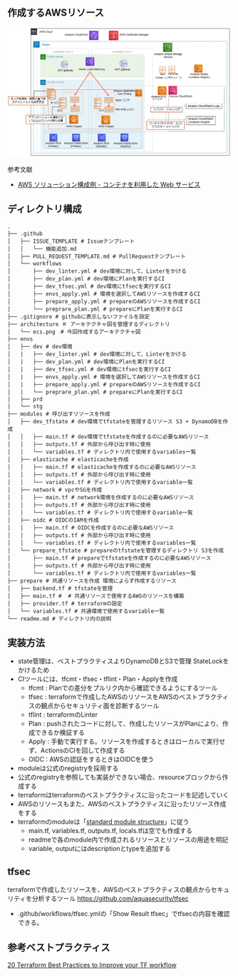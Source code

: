 ## 作成するAWSリソース
![EC2アーキテクチャ](architecture/ecs.png)

参考文献
- [AWS ソリューション構成例 - コンテナを利用した Web サービス](https://aws.amazon.com/jp/cdp/ec-container/)


## ディレクトリ構成
```console
.
├── .github
│   ├── ISSUE_TEMPLATE # Issueテンプレート
│   │   └── 機能追加.md
│   ├── PULL_REQUEST_TEMPLATE.md # PullRequestテンプレート
│   └── workflows
│       ├── dev_linter.yml # dev環境に対して、Linterをかける
│       ├── dev_plan.yml # dev環境にPlanを実行するCI
│       ├── dev_tfsec.yml # dev環境にtfsecを実行するCI
│       ├── envs_apply.yml # 環境を選択してAWSリソースを作成するCI
│       ├── prepare_apply.yml # prepareのAWSリソースを作成するCI
│       └── preprare_plan.yml # prepareにPlanを実行するCI
├── .gitignore # githubに表示しないファイルを設定
├── architecture ＃ アーキテクチャ図を管理するディレクトリ
│   └── ecs.png　# 今回作成するアーキテクチャ図
├── envs
│   ├── dev # dev環境
│   |   ├── dev_linter.yml # dev環境に対して、Linterをかける
│   |   ├── dev_plan.yml # dev環境にPlanを実行するCI
│   |   ├── dev_tfsec.yml # dev環境にtfsecを実行するCI
│   |   ├── envs_apply.yml # 環境を選択してAWSリソースを作成するCI
│   |   ├── prepare_apply.yml # prepareのAWSリソースを作成するCI
│   |   └── preprare_plan.yml # prepareにPlanを実行するCI
│   ├── prd
│   └── stg
├── modules # 呼び出すリソースを作成
│   ├── dev_tfstate # dev環境でtfstateを管理するリソース S3 + DynamoDBを作成
│   │   ├── main.tf # dev環境でtfstateを作成するのに必要なAWSリソース
│   │   ├── outputs.tf # 外部から呼び出す時に使用
│   │   └── variables.tf # ディレクトリ内で使用するvariables一覧
│   ├── elasticache # elasticacheを作成
│   │   ├── main.tf # elasticacheを作成するのに必要なAWSリソース
│   │   ├── outputs.tf # 外部から呼び出す時に使用
│   │   └── variables.tf # ディレクトリ内で使用するvariable一覧
│   ├── network # vpcやSGを作成
│   │   ├── main.tf # network環境を作成するのに必要なAWSリソース
│   │   ├── outputs.tf # 外部から呼び出す時に使用
│   │   └── variables.tf # ディレクトリ内で使用するvariable一覧
│   ├── oidc # OIDCのIAMを作成
│   │   ├── main.tf # OIDCを作成するのに必要なAWSリソース
│   │   ├── outputs.tf # 外部から呼び出す時に使用
│   │   └── variables.tf # ディレクトリ内で使用するvariables一覧
│   └── prepare_tfstate # prepareのtfstateを管理するディレクトリ S3を作成
│       ├── main.tf # prepareでtfstateを作成するのに必要なAWSリソース
│       ├── outputs.tf # 外部から呼び出す時に使用
│       └── variables.tf # ディレクトリ内で使用するvariables一覧
├── prepare # 共通リソースを作成 環境によらず作成するリソース
│   ├── backend.tf # tfstateを管理
│   ├── main.tf #  # 共通リソースで使用するAWSのリソースを構築
│   ├── provider.tf # terraformの設定
│   └── variables.tf # 共通環境で使用するvariable一覧
└── readme.md # ディレクトリ内の説明
```


## 実装方法
- state管理は、ベストプラクティスよりDynamoDBとS3で管理 StateLockをかけるため
- CIツールには、tfcmt・tfsec・tflint・Plan・Applyを作成
  - tfcmt : Planでの差分をプルリク内から確認できるようにするツール
  - tfsec : terraformで作成したAWSのリソースをAWSのベストプラクティスの観点からセキュリティ面を診断するツール
  - tflint : terraformのLinter
  - Plan : pushされたコードに対して、作成したリソースがPlanにより、作成できるか検証する
  - Apply : 手動で実行する。リソースを作成するときはローカルで実行せず、ActionsのCIを回して作成する
  - OIDC : AWSの認証をするときはOIDCを使う
- moduleは公式のregistryを採用する
- 公式のregistryを参照しても実装ができない場合、resourceブロックから作成する
- terraformはterraformのベストプラクティスに沿ったコードを記述していく
- AWSのリソースもまた、AWSのベストプラクティスに沿ったリソース作成をする
- terraformのmoduleは「[standard module structure](https://developer.hashicorp.com/terraform/language/modules/develop/structure)」に従う
  - main.tf, variables.tf, outputs.tf, locals.tfは空でも作成する
  - readmeで各のmodule内で作成されるリソースとリソースの用途を明記
  - variable, outputにはdescriptionとtypeを追加する

## tfsec
terraformで作成したリソースを、AWSのベストプラクティスの観点からセキュリティを分析するツール https://github.com/aquasecurity/tfsec
- .github/workflows/tfsec.ymlの「Show Result tfsec」でtfsecの内容を確認できる。

## 参考ベストプラクティス
[20 Terraform Best Practices to Improve your TF workflow](https://spacelift.io/blog/terraform-best-practices)
